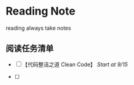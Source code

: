 # Reading Note
 reading always take notes



## 阅读任务清单

- [ ] 【代码整洁之道 Clean Code】  *Start at 9/15*

  

- [ ] 